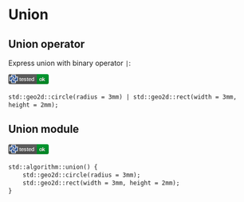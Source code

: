 # Union

## Union operator

Express union with binary operator `|`:

![test](.banner/union_operator.png)

```µcad,union_operator
std::geo2d::circle(radius = 3mm) | std::geo2d::rect(width = 3mm, height = 2mm);
```

## Union module

![test](.banner/union_module.png)

```µcad,union_module
std::algorithm::union() {
    std::geo2d::circle(radius = 3mm);
    std::geo2d::rect(width = 3mm, height = 2mm);
}
```

